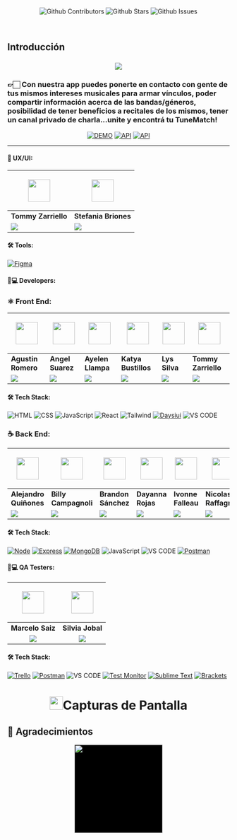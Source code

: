 <br />

<div align="center">

![Github Contributors](https://img.shields.io/github/contributors/No-Country/s11-20-m-typescript-react)
![Github Stars](https://img.shields.io/github/stars/No-Country/s11-20-m-typescript-react)
![Github Issues](https://img.shields.io/github/issues-raw/No-Country/s11-20-m-typescript-react)

</div>
<br />

## Introducción

<p align="center">
<h3 align="center"><a href="#"><img src="https://readme-typing-svg.demolab.com/?lines=Bienvenidos%20a%20TuneMatch&font=Fira%20Code&center=true&width=700&height=45&color=fff53a&vCenter=true&pause=1000&size=25" /></a>
</p>
<h3>👉🏻 Con nuestra app puedes ponerte en contacto con gente de tus mismos intereses musicales para armar vínculos, poder compartir información acerca de las bandas/géneros, posibilidad de tener beneficios a recitales de los mismos, tener un canal privado de charla…unite y encontrá tu TuneMatch!</h3>

<div align="center">

[![DEMO](https://img.shields.io/static/v1?style=for-the-badge&message=Ver%20Demo&color=F29C5E&logo=netlify&logoColor=white&label=)](https://###)
[![API](https://img.shields.io/static/v1?style=for-the-badge&message=Ver%20Video%20Promocional&color=F29C5E&logo=Youtube&logoColor=white&label=)](https://www.youtube.com)
[![API](https://img.shields.io/static/v1?style=for-the-badge&message=Ver%20Figma&color=F29C5E&logo=figma&logoColor=white&label=)](https://www.figma.com/)

</div>

<hr/>

#### 🎨 UX/UI:

| <p align="center"><img src="https://www.nicepng.com/png/full/128-1280406_user-icon-png.png" width=50></p>                                                                                        | <p align="center"><img src="https://www.nicepng.com/png/full/128-1280406_user-icon-png.png" width=50></p>                                                                                                                                                           |
| ------------------------------------------------------------------------------------------------------------------------------------------------------------------------------------------------ | ------------------------------------------------------------------------------------------------------------------------------------------------------------------------------------------------------------------------------------------------------------------- |
| **Tommy Zarriello**                                                                                                                                                                              | **Stefania Briones**                                                                                                                                                                                                                                                |
| <a href="https://www.linkedin.com/in/tom%C3%A1s-zarriello-074a57199/"><img src="https://img.shields.io/badge/linkedin%20-%230077B5.svg?&style=for-the-badge&logo=linkedin&logoColor=white"/></a> | <a href="https://www.linkedin.com/in/stefaniabriones?utm_source=share&utm_campaign=share_via&utm_content=profile&utm_medium=android_app"><img src="https://img.shields.io/badge/linkedin%20-%230077B5.svg?&style=for-the-badge&logo=linkedin&logoColor=white"/></a> |

#### 🛠️ Tools:

[![Figma](https://img.shields.io/badge/Figma-0A2240?style=for-the-badge&logo=Figma&logoColor=white)](https://www.figma.com/)

#### 🧑💻 Developers:

### ⚛️ Front End:

| <p align="center"><img src="https://www.nicepng.com/png/full/128-1280406_user-icon-png.png" width=50></p>                                                                       | <p align="center"><img src="https://www.nicepng.com/png/full/128-1280406_user-icon-png.png" width=50></p>                                                                     | <p align="center"><img src="https://www.nicepng.com/png/full/128-1280406_user-icon-png.png" width=50></p>                                                                           | <p align="center"><img src="https://www.nicepng.com/png/full/128-1280406_user-icon-png.png" width=50></p>                                                                    | <p align="center"><img src="https://www.nicepng.com/png/full/128-1280406_user-icon-png.png" width=50></p>                                                                   | <p align="center"><img src="https://www.nicepng.com/png/full/128-1280406_user-icon-png.png" width=50></p>                                                                                        |
| ------------------------------------------------------------------------------------------------------------------------------------------------------------------------------- | ----------------------------------------------------------------------------------------------------------------------------------------------------------------------------- | ----------------------------------------------------------------------------------------------------------------------------------------------------------------------------------- | ---------------------------------------------------------------------------------------------------------------------------------------------------------------------------- | --------------------------------------------------------------------------------------------------------------------------------------------------------------------------- | ------------------------------------------------------------------------------------------------------------------------------------------------------------------------------------------------ |
| **Agustin Romero**                                                                                                                                                              | **Angel Suarez**                                                                                                                                                              | **Ayelen Llampa**                                                                                                                                                                   | **Katya Bustillos**                                                                                                                                                          | **Lys Silva**                                                                                                                                                               | **Tommy Zarriello**                                                                                                                                                                              |
| <a href="https://www.linkedin.com/in/isaias-romero/"><img src="https://img.shields.io/badge/linkedin%20-%230077B5.svg?&style=for-the-badge&logo=linkedin&logoColor=white"/></a> | <a href="https://www.linkedin.com/in/suarezangel/"><img src="https://img.shields.io/badge/linkedin%20-%230077B5.svg?&style=for-the-badge&logo=linkedin&logoColor=white"/></a> | <a href="https://www.linkedin.com/in/ayelen-llampa1988/"><img src="https://img.shields.io/badge/linkedin%20-%230077B5.svg?&style=for-the-badge&logo=linkedin&logoColor=white"/></a> | <a href="https://www.linkedin.com/in/katya-anco/"><img src="https://img.shields.io/badge/linkedin%20-%230077B5.svg?&style=for-the-badge&logo=linkedin&logoColor=white"/></a> | <a href="https://www.linkedin.com/in/lys-silva/"><img src="https://img.shields.io/badge/linkedin%20-%230077B5.svg?&style=for-the-badge&logo=linkedin&logoColor=white"/></a> | <a href="https://www.linkedin.com/in/tom%C3%A1s-zarriello-074a57199/"><img src="https://img.shields.io/badge/linkedin%20-%230077B5.svg?&style=for-the-badge&logo=linkedin&logoColor=white"/></a> |

#### 🛠️ Tech Stack:

![HTML](https://img.shields.io/badge/HTML-E34F26?style=for-the-badge&logo=HTML5&logoColor=white)
![CSS](https://img.shields.io/badge/CSS-1572B6?style=for-the-badge&logo=CSS&logoColor=white)
![JavaScript](https://img.shields.io/badge/JavaScript-F7DF1E?style=for-the-badge&logo=javascripts&logoColor=white)
![React](https://img.shields.io/badge/react-61DAFB?style=for-the-badge&logo=react&logoColor=white)
![Tailwind](https://img.shields.io/badge/tailwind-38B2AC?style=for-the-badge&logo=tailwind&logoColor=white)
[![Daysiui](https://img.shields.io/badge/Daysiui-purple?style=for-the-badge)](https://www.daysiui.com/)
![VS CODE](https://img.shields.io/badge/-VS%20CODE-blueviolet?style=for-the-badge&logo=Visual%20studio&logoColor=white)

### ☕ Back End:

| <p align="center"><img src="https://www.nicepng.com/png/full/128-1280406_user-icon-png.png" width=50></p>                                                                                   | <p align="center"><img src="https://www.nicepng.com/png/full/128-1280406_user-icon-png.png" width=50></p>                                                                                    | <p align="center"><img src="https://www.nicepng.com/png/full/128-1280406_user-icon-png.png" width=50></p>                                                                                       | <p align="center"><img src="https://www.nicepng.com/png/full/128-1280406_user-icon-png.png" width=50></p>                                                                                | <p align="center"><img src="https://www.nicepng.com/png/full/128-1280406_user-icon-png.png" width=50></p>                                                                       | <p align="center"><img src="https://www.nicepng.com/png/full/128-1280406_user-icon-png.png" width=50></p>                                                                            | <p align="center"><img src="https://www.nicepng.com/png/full/128-1280406_user-icon-png.png" width=50></p>                                                                                      |
| ------------------------------------------------------------------------------------------------------------------------------------------------------------------------------------------- | -------------------------------------------------------------------------------------------------------------------------------------------------------------------------------------------- | ----------------------------------------------------------------------------------------------------------------------------------------------------------------------------------------------- | ---------------------------------------------------------------------------------------------------------------------------------------------------------------------------------------- | ------------------------------------------------------------------------------------------------------------------------------------------------------------------------------- | ------------------------------------------------------------------------------------------------------------------------------------------------------------------------------------ | ---------------------------------------------------------------------------------------------------------------------------------------------------------------------------------------------- |
| **Alejandro Quiñones**                                                                                                                                                                      | **Billy Campagnoli**                                                                                                                                                                         | **Brandon Sánchez**                                                                                                                                                                             | **Dayanna Rojas**                                                                                                                                                                        | **Ivonne Falleau**                                                                                                                                                              | **Nicolas Raffagnini**                                                                                                                                                               | **Santiago Aquino**                                                                                                                                                                            |
| <a href="https://www.linkedin.com/in/alejandro-quinones-arenas/"><img src="https://img.shields.io/badge/linkedin%20-%230077B5.svg?&style=for-the-badge&logo=linkedin&logoColor=white"/></a> | <a href="https://www.linkedin.com/in/billy-campagnoli-221621223/"><img src="https://img.shields.io/badge/linkedin%20-%230077B5.svg?&style=for-the-badge&logo=linkedin&logoColor=white"/></a> | <a href="https://www.linkedin.com/in/brandon-s%C3%A1nchez-47b2a3267"><img src="https://img.shields.io/badge/linkedin%20-%230077B5.svg?&style=for-the-badge&logo=linkedin&logoColor=white"/></a> | <a href="http://www.linkedin.com/in/DayannaValentinaRojasRey"><img src="https://img.shields.io/badge/linkedin%20-%230077B5.svg?&style=for-the-badge&logo=linkedin&logoColor=white"/></a> | <a href="https://www.linkedin.com/in/ivonnefalleau/"><img src="https://img.shields.io/badge/linkedin%20-%230077B5.svg?&style=for-the-badge&logo=linkedin&logoColor=white"/></a> | <a href="https://www.linkedin.com/in/nicolas-raffagnini/"><img src="https://img.shields.io/badge/linkedin%20-%230077B5.svg?&style=for-the-badge&logo=linkedin&logoColor=white"/></a> | <a href="https://www.linkedin.com/in/santiagoaquino-desarrollador/"><img src="https://img.shields.io/badge/linkedin%20-%230077B5.svg?&style=for-the-badge&logo=linkedin&logoColor=white"/></a> |

#### 🛠️ Tech Stack:

[![Node](https://img.shields.io/badge/Node-7ED957?style=for-the-badge&logo=node.js)](https://nodejs.org/)
[![Express](https://img.shields.io/badge/Express-000000?style=for-the-badge&logo=express)](https://expressjs.com/)
[![MongoDB](https://img.shields.io/badge/MongoDB-8CC152?style=for-the-badge&logo=mongodb)](https://www.mongodb.com/)
![JavaScript](https://img.shields.io/badge/JavaScript-F7DF1E?style=for-the-badge&logo=javascripts&logoColor=white)
![VS CODE](https://img.shields.io/badge/-VS%20CODE-blueviolet?style=for-the-badge&logo=Visual%20studio&logoColor=white)
[![Postman](https://img.shields.io/badge/Postman-FFD966?style=for-the-badge&logo=postman)](https://www.postman.com/)

#### 🧑💻 QA Testers:

|                                    <p align="center"><img src="https://www.nicepng.com/png/full/128-1280406_user-icon-png.png" width=50></p>                                    |                                        <p align="center"><img src="https://www.nicepng.com/png/full/128-1280406_user-icon-png.png" width=50></p>                                        |
| :-----------------------------------------------------------------------------------------------------------------------------------------------------------------------------: | :-------------------------------------------------------------------------------------------------------------------------------------------------------------------------------------: |
|                                                                                **Marcelo Saiz**                                                                                 |                                                                                    **Silvia Jobal**                                                                                     |
| <a href="https://www.linkedin.com/in/marcelo-s-aiz/"><img src="https://img.shields.io/badge/linkedin%20-%230077B5.svg?&style=for-the-badge&logo=linkedin&logoColor=white"/></a> | <a href="https://www.linkedin.com/in/silvia-jobal-testerqa/"><img src="https://img.shields.io/badge/linkedin%20-%230077B5.svg?&style=for-the-badge&logo=linkedin&logoColor=white"/></a> |

#### 🛠️ Tech Stack:

[![Trello](https://img.shields.io/badge/Trello-blue?style=for-the-badge&logo=trello)](https://trello.com/)
[![Postman](https://img.shields.io/badge/Postman-FFD966?style=for-the-badge&logo=postman)](https://www.postman.com/)
![VS CODE](https://img.shields.io/badge/-VS%20CODE-blueviolet?style=for-the-badge&logo=Visual%20studio&logoColor=white)
[![Test Monitor](https://img.shields.io/badge/Test_Monitor-009688?style=for-the-badge&logo=Test%20Monitor&logoColor=white)](https://www.testmonitor.com/)
[![Sublime Text](https://img.shields.io/badge/Sublime_Text-FF9800?style=for-the-badge&logo=Sublime%20Text&logoColor=white)](https://www.sublimetext.com/)
[![Brackets](https://img.shields.io/badge/Brackets-ff5722?style=for-the-badge&logo=Brackets&logoColor=white)](http://brackets.io/)

<!-- Screenshots -->
<h1 align="center"> 
<img src="https://media1.giphy.com/media/xcFJX6T9z2iqiB9Ud9/giphy.gif" width="30px">Capturas de Pantalla
</h1>

## 🤝 Agradecimientos

<div align='center'>
  <a href="https://www.nocountry.tech/" target="_blank">
    <img style='background-color:black;' src="https://encrypted-tbn0.gstatic.com/images?q=tbn:ANd9GcQsukYB3HL90LSwYv_RIR2O2OlCV8Sbkx2eNHv8nRvOu8L16FxLQ0nPzY02wQ_BJOfQZw&usqp=CAU" width="200">
  </a>
</div>
